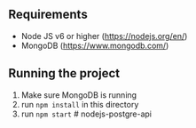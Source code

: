 ## Requirements

* Node JS v6 or higher (https://nodejs.org/en/)
* MongoDB (https://www.mongodb.com/)

## Running the project

1. Make sure MongoDB is running
2. run `npm install` in this directory
3. run `npm start`
#   n o d e j s - p o s t g r e - a p i  
 